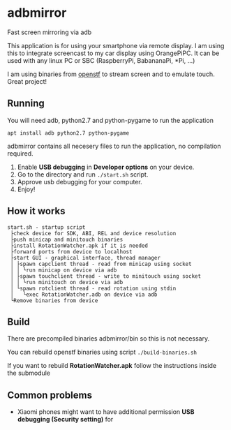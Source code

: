 # adbmirror
Fast screen mirroring via adb

This application is for using your smartphone via remote display.
I am using this to integrate screencast to my car display using OrangePiPC.
It can be used with any linux PC or SBC (RaspberryPi, BabananaPi, *Pi, ...)

I am using binaries from [openstf](https://github.com/openstf)
to stream screen and to emulate touch. Great project!

## Running
You will need adb, python2.7 and python-pygame to run the application

```
apt install adb python2.7 python-pygame
```

adbmirror contains all necesery files to run the application, no compilation required.

1. Enable **USB debugging** in **Developer options** on your device.
2. Go to the directory and run `./start.sh` script.
3. Approve usb debugging for your computer.
4. Enjoy! 

## How it works
```
start.sh - startup script
 ├check device for SDK, ABI, REL and device resolution
 ├push minicap and minitouch binaries
 ├install RotationWatcher.apk if it is needed
 ├forward ports from device to localhost
 ├start GUI - graphical interface, thread manager
 │ ├spawn capclient thread - read from minicap using socket
 │ │ └run minicap on device via adb
 │ ├spawn touchclient thread - write to minitouch using socket
 │ │ └run minitouch on device via adb
 │ └spawn rotclient thread - read rotation using stdin
 │   └exec RotationWatcher.adb on device via adb
 └Remove binaries from device
```
## Build
There are precompiled binaries adbmirror/bin so this is not necessary. 
 
You can rebuild openstf binaries using script `./build-binaries.sh`

If you want to rebuild **RotationWatcher.apk** follow the instructions inside the submodule

## Common problems
 * Xiaomi phones might want to have additional permission **USB debugging (Security setting)** for 
